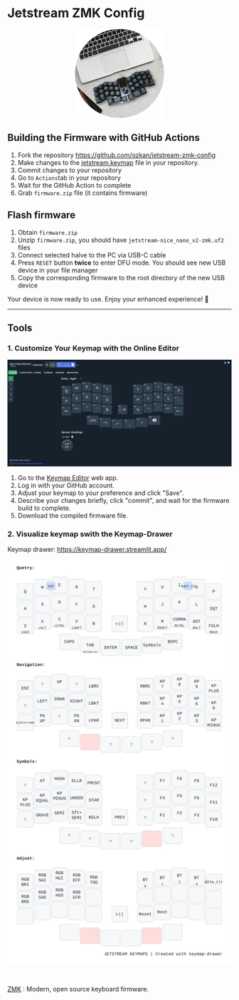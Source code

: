# Jetstream ZMK Config 


<p align="center">
<a href="JETSTREAM.png">
<img src="Jetstream.png" alt="Jeststream Keyboard" width="200">
</a>
</p> 


## Building the Firmware with GitHub Actions

1. Fork the repository https://github.com/ozkan/jetstream-zmk-config  
2. Make changes to the [jetstream.keymap](config/jetstream.keymap) file in your repository.  
3. Commit changes to your repository
4. Go to `Actions`tab in your repository
5. Wait for the GitHub Action to complete
6. Grab `firmware.zip` file (it contains firmware)

## Flash firmware

1. Obtain `firmware.zip`
2. Unzip `firmware.zip`, you should have `jetstream-nice_nano_v2-zmk.uf2` files
3. Connect selected halve to the PC via USB-C cable
4. Press `RESET` button **twice** to enter DFU mode. You should see new USB device in your file manager
5. Copy the corresponding firmware to the root directory of the new USB device

 Your device is now ready to use. Enjoy your enhanced experience! :tada:



--- 
## Tools


### 1. Customize Your Keymap with the Online Editor 


[![keymap editor](keymap-editor.png)](https://nickcoutsos.github.io/keymap-editor/)

1. Go to the [Keymap Editor](https://nickcoutsos.github.io/keymap-editor/) web app.
2. Log in with your GitHub account.
3. Adjust your keymap to your preference and click "Save".
4. Describe your changes briefly, click "commit", and wait for the firmware build to complete.
5. Download the compiled firmware file.



### 2. Visualize keymap swith the Keymap-Drawer

Keymap drawer: https://keymap-drawer.streamlit.app/

![jetstream keymap](./keymap-drawer/jetstream.svg)


<br>

[ZMK](https://zmk.dev) : Modern, open source keyboard firmware.